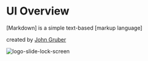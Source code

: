 UI Overview
===========
[Markdown] is a simple text-based [markup language]

created by [John Gruber]
  
[John Gruber]: http://daringfireball.net

![logo-slide-lock-screen](/android-doc-odm/res/logo-slide-lock-screen.svg)